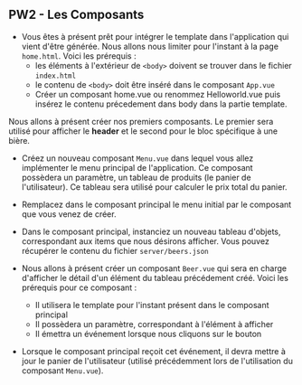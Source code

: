 ## PW2 - Les Composants

* Vous êtes à présent prêt pour intégrer le template dans l'application qui vient d'être générée. Nous allons nous limiter pour l'instant à la page `home.html`. Voici les prérequis :
    * les éléments à l'extérieur de `<body>` doivent se trouver dans le fichier `index.html`
    * le contenu de `<body>` doit être inséré dans le composant `App.vue`
    * Créer un composant home.vue ou renommez Helloworld.vue puis insérez le contenu précedement dans body dans la partie template. 

Nous allons à présent créer nos premiers composants. Le premier sera utilisé pour afficher le **header** et le second pour le bloc spécifique à une bière.

* Créez un nouveau composant `Menu.vue` dans lequel vous allez implémenter le menu principal de l'application. Ce composant possèdera un paramètre, un tableau de produits (le panier de l'utilisateur). Ce tableau sera utilisé pour calculer le prix total du panier.

* Remplacez dans le composant principal le menu initial par le composant que vous venez de créer.

* Dans le composant principal, instanciez un nouveau tableau d'objets, correspondant aux items que nous désirons afficher. Vous pouvez récupérer le contenu du fichier `server/beers.json`

* Nous allons à présent créer un composant `Beer.vue` qui sera en charge d'afficher le détail d'un élément du tableau précédement créé. Voici les prérequis pour ce composant :
    * Il utilisera le template pour l'instant présent dans le composant principal
    * Il possèdera un paramètre, correspondant à l'élément à afficher
    * Il émettra un événement lorsque nous cliquons sur le bouton

* Lorsque le composant principal reçoit cet événement, il devra mettre à jour le panier de l'utilisateur (utilisé précédemment lors de l'utilisation du composant `Menu.vue`).
